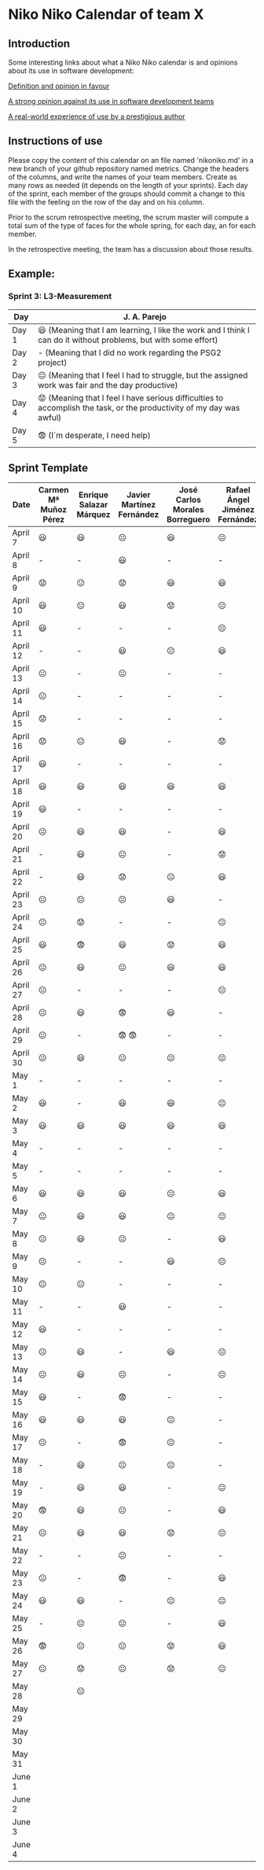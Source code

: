 # Niko Niko Calendar of team X
## Introduction
Some interesting links about what a Niko Niko calendar is and opinions about its use in software development:

[Definition and opinion in favour](https://blog.teammood.com/2018/07/24/evaluating-your-teams-health-with-the-niko-niko-calendar.html?utm_source=google&utm_medium=cpc&utm_campaign=blog-niko-niko&utm_content=niko-niko&utm_term=niko%20niko%20calendar&gclid=Cj0KCQjwsYb0BRCOARIsAHbLPhGYfc7zpSwEDx8KE3VjlsTyy1M1F8O8lxyOPWQTpjf71RjXeD5rgWsaAmEhEALw_wcB)

[A strong opinion against its use in software development teams](https://www.tinypulse.com/blog/sk-niko-niko-calendar-workplace-morale)

[A real-world experience of use by a prestigious author](https://www.javiergarzas.com/2015/05/calendarios-niko-niko.html)
## Instructions of use
Please copy the content of this calendar on an file named 'nikoniko.md' in a new branch of your github repository named metrics.
Change the headers of the columns, and write the names of your team members.
Create as many rows as needed (it depends on the length of your sprints).
Each day of the sprint, each member of the groups should commit a change to this file with the feeling on the row of the day and on his column. 

Prior to the scrum retrospective meeting, the scrum master will compute a total sum of the type of faces for the whole spring, for each day, an for each member.

In the retrospective meeting, the team has a discussion about those results.

## Example:

### Sprint 3: L3-Measurement 

| Day           | J. A. Parejo  |
| ------------- | ------------- |
| Day 1         |    :smiley: (Meaning that I am learning, I like the work and I think I can do it without problems, but with some effort) |
| Day 2         |    - (Meaning that I did no work regarding the PSG2 project)           |
| Day 3         |    :neutral_face:  (Meaning that I feel I had to struggle, but the assigned work was fair and the day productive)          |:fearful:
| Day 4         |    :worried: (Meaning that I feel I have serious difficulties to accomplish the task, or the productivity of my day was awful)           |
| Day 5         |    :fearful:   (I´m desperate, I need help)        |


## Sprint Template

| Date          | Carmen Mª Muñoz Pérez | Enrique Salazar Márquez | Javier Martínez Fernández | José Carlos Morales Borreguero | Rafael Ángel Jiménez Fernández |
| ------------- | --------------------- | ----------------------- | ------------------------- | ------------------------------ | ------------------------------ |
| April 7       |   :smiley:            |       :smiley:          |     :neutral_face:        |             :smiley:           |       :neutral_face:           |
| April 8       |          -            |           -             |     :smiley:              |               -                |              -                 |
| April 9       |   :worried:           |     :neutral_face:      |     :worried:             |             :smiley:           |       :smiley:                 |
| April 10      |   :smiley:            |     :neutral_face:      |     :smiley:              |             :worried:          |       :neutral_face:           |
| April 11      |   :smiley:            |           -             |         -                 |               -                |       :neutral_face:           |
| April 12      |          -            |           -             |     :smiley:              |             :neutral_face:     |       :smiley:                 |
| April 13      |    :neutral_face:     |           -             |     :neutral_face:        |               -                |             -                  |
| April 14      |    :neutral_face:     |           -             |         -                 |               -                |             -                  |
| April 15      |   :worried:           |           -             |         -                 |               -                |             -                  |
| April 16      |   :worried:           |     :neutral_face:      |      :smiley:             |               -                |       :worried:                |
| April 17      |   :smiley:            |           -             |         -                 |               -                |             -                  |
| April 18      |   :smiley:            |        :smiley:         |      :smiley:             |              :smiley:          |       :smiley:                 |
| April 19      |   :smiley:            |           -             |         -                 |               -                |             -                  |
| April 20      |    :neutral_face:     |        :smiley:         |      :smiley:             |               -                |       :smiley:                 |
| April 21      |          -            |        :smiley:         |      :neutral_face:       |               -                |       :worried:                |
| April 22      |          -            |        :smiley:         |      :worried:            |              :neutral_face:    |       :smiley:                 |
| April 23      |    :neutral_face:     |     :neutral_face:      |      :neutral_face:       |              :smiley:          |             -                  |
| April 24      |    :neutral_face:     |       :worried:         |         -                 |               -                |       :neutral_face:           |
| April 25      |   :smiley:            |       :fearful:         |       :smiley:            |              :worried:         |       :smiley:                 |
| April 26      |    :neutral_face:     |        :smiley:         |      :neutral_face:       |              :smiley:          |       :smiley:                 |
| April 27      |    :neutral_face:     |           -             |           -               |               -                |       :neutral_face:           |
| April 28      |    :neutral_face:     |        :smiley:         |      :fearful:            |              :smiley:          |               -                |
| April 29      |    :neutral_face:     |           -             |    :fearful:   :fearful:  |               -                |               -                |
| April 30      |    :neutral_face:     |        :smiley:         |      :neutral_face:       |              :neutral_face:    |    :neutral_face:              |
| May 1         |          -            |           -             |           -               |               -                |               -                |
| May 2         |   :smiley:            |           -             |       :smiley:            |               :smiley:         |        :neutral_face:          |
| May 3         |   :smiley:            |        :smiley:         |       :smiley:            |               :smiley:         |       :smiley:                 |
| May 4         |          -            |           -             |          -                |                -               |       -                        |
| May 5         |          -            |           -             |          -                |                -               |       -                        |
| May 6         |   :smiley:            |        :smiley:         |        :smiley:           |              :neutral_face:    |       :smiley:                 |
| May 7         |    :neutral_face:     |        :smiley:         |        :smiley:           |              :neutral_face:    |    :neutral_face:              |
| May 8         |    :neutral_face:     |        :smiley:         |       :neutral_face:      |                -               |       :smiley:                 |
| May 9         |    :neutral_face:     |           -             |          -                |              :smiley:          |        :neutral_face:          |
| May 10        |    :neutral_face:     |     :neutral_face:      |          -                |                -               |               -                |
| May 11        |          -            |           -             |         :smiley:          |                -               |               -                |
| May 12        |   :smiley:            |           -             |            -              |                -               |               -                |
| May 13        |    :neutral_face:     |        :smiley:         |            -              |              :smiley:          |              :neutral_face:    |
| May 14        |    :neutral_face:     |        :smiley:         |        :neutral_face:     |                -               |                :neutral_face:  |
| May 15        |   :smiley:            |           -             |        :fearful:          |                -               |               -                |
| May 16        |   :smiley:            |        :smiley:         |        :smiley:           |              :neutral_face:    |               -                |
| May 17        |    :neutral_face:     |           -             |        :fearful:          |              :neutral_face:    |               -                |
| May 18        |          -            |        :smiley:         |         :neutral_face:    |              :neutral_face:    |               -                |
| May 19        |          -            |        :smiley:         |         :smiley:          |                -               |                :neutral_face:  |
| May 20        |      :fearful:        |        :smiley:         |         :neutral_face:    |                -               |              :smiley:          |
| May 21        |    :neutral_face:     |        :smiley:         |          :smiley:         |              :worried:         |                :neutral_face:  |
| May 22        |          -            |           -             |          :neutral_face:   |                -               |                -               |
| May 23        |    :neutral_face:     |           -             |         :fearful:         |                -               |              :smiley:          |
| May 24        |   :smiley:            |        :smiley:         |         -                 |               :neutral_face:   |                :neutral_face:  |
| May 25        |          -            |     :neutral_face:      |         :neutral_face:    |                -               |              :smiley:          |
| May 26        |      :fearful:        |     :neutral_face:      |         :neutral_face:    |              :worried:         |              :smiley:          |
| May 27        |    :neutral_face:     |       :worried:         |         :neutral_face:    |              :worried:         |                :neutral_face:  |
| May 28        |                       |     :neutral_face:      |                           |                                |                                |
| May 29        |                       |                         |                           |                                |                                |
| May 30        |                       |                         |                           |                                |                                |
| May 31        |                       |                         |                           |                                |                                |
| June 1        |                       |                         |                           |                                |                                |
| June 2        |                       |                         |                           |                                |                                |
| June 3        |                       |                         |                           |                                |                                |
| June 4        |                       |                         |                           |                                |                                |



